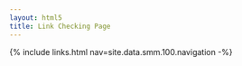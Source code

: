 ```yaml
---
layout: html5
title: Link Checking Page
---
```

{% include links.html nav=site.data.smm.100.navigation -%}
